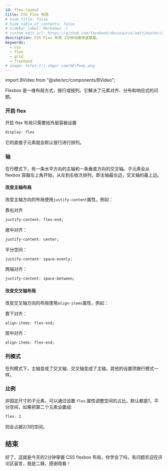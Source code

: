 ```yaml
---
id: flex-layout
title: CSS Flex 布局
# hide_title: false
# hide_table_of_contents: false
# sidebar_label: Markdown :)
# custom_edit_url: https://github.com/facebook/docusaurus/edit/master/docs/api-doc-markdown.md
description: CSS Flex 布局 2分钟动画快速掌握。
keywords:
  - css
  - flex
  - grid
  - frontend
# image: https://i.imgur.com/mErPwqL.png
---
```


import BVideo from "@site/src/components/BVideo";

<BVideo src="//player.bilibili.com/player.html?aid=99087136&bvid=BV1P7411m7Nu&cid=169577939&page=1" bsrc="https://www.bilibili.com/video/BV1P7411m7Nu/"/>

Flexbox 是一维布局方式，按行或按列。它解决了元素对齐、分布和响应式的问题。

### 开启 flex

开启 flex 布局只需要给外层容器设置

```css
display: flex
```

它的直接子元素就会默认按行进行排列。

### 轴

在行模式下，有一条水平方向的主轴和一条垂直方向的交叉轴。子元素会从flexbox 容器左上角开始，从左到右依次排列，即主轴最左边，交叉轴的最上边。

#### 改变主轴布局

改变主轴方向的布局使用`justify-content`属性，例如：

靠右对齐

```css
justify-content: flex-end;
```

居中对齐：

```css
justify-content: center;
```

平分空间：

```css
justify-content: space-evenly;
```

两端对齐：

```css
justify-content: space-between;
```

#### 改变交叉轴布局

改变交叉轴方向的布局使用`align-items`属性，例如：

靠下对齐：

```css
align-items: flex-end;
```

居中对齐：

```css
align-items: flex-end;
```

### 列模式

在列模式下，主轴变成了交叉轴、交叉轴变成了主轴，其他的设置项跟行模式一样。

### 比例

非固定尺寸的子元素，可以通过设置 `flex` 属性调整空间的占比。默认都是1，平分空间，如果把第二个元素设置成:

```css
flex: 2
```

则会占据2/3的空间。

## 结束

好了，这就是今天的2分钟掌握 CSS flexbox 布局，你学会了吗，有问题欢迎在评论区留言，我是二姨，感谢观看！
